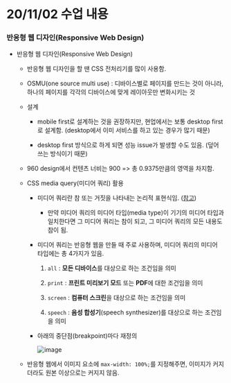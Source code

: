 # 20/11/02 수업 내용
### 반응형 웹 디자인(Responsive Web Design)

- 반응형 웹 디자인(Responsive Web Design)

  - 반응형 웹 디자인을 할 땐 CSS 전처리기를 많이 사용함.

  - OSMU(one source multi use) : 디바이스별로 페이지를 만드는 것이 아니라, 하나의 페이지를 각각의 디바이스에 맞게 레이아웃만 변화시키는 것

  - 설계

    - mobile first로 설계하는 것을 권장하지만, 현업에서는 보통 desktop first로 설계함. (desktop에서 이미 서비스를 하고 있는 경우가 많기 때문)

    - desktop first 방식으로 하게 되면 성능 issue가 발생할 수도 있음. (덮어쓰는 방식이기 때문)

  - 960 design에서 컨텐츠 너비는 900 => 총 0.9375만큼의 영역을 차지함.

  - CSS media query(미디어 쿼리) 활용

    - 미디어 쿼리란 참 또는 거짓을 나타내는 논리적 표현식임. ([참고](https://www.w3.org/TR/css3-mediaqueries/#media0))

      - 만약 미디어 쿼리의 미디어 타입(media type)이 기기의 미디어 타입과 일치한다면 그 미디어 쿼리는 참이 되고, 그 미디어 쿼리의 모든 내용도 참이 됨.

    - 미디어 쿼리는 반응형 웹을 만들 때 주로 사용하며, 미디어 쿼리의 미디어 타입에는 총 4가지가 있음.

        1. `all` : **모든 디바이스**를 대상으로 하는 조건임을 의미

        2. `print` : **프린트 미리보기 모드** 또는 **PDF**에 대한 조건임을 의미

        3. `screen` : **컴퓨터 스크린**을 대상으로 하는 조건임을 의미

        4. `speech` : **음성 합성기**(speech synthesizer)를 대상으로 하는 조건임을 의미

    - 아래의 중단점(breakpoint)마다 재정의

      ![image](https://user-images.githubusercontent.com/54733637/110613452-a23eb300-81d4-11eb-9940-cfb806c383dc.png)

  - 반응형 웹에서 이미지 요소에 `max-width: 100%;`를 지정해주면, 이미지가 커지더라도 원본 이상으로는 커지지 않음.
